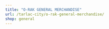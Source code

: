 ```yaml
---
title: "O-RAK GENERAL MERCHANDISE"
url: /tarlac-city/o-rak-general-merchandise/
shop: general
---
```

